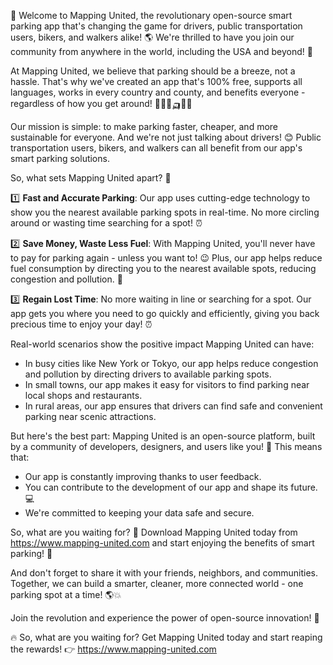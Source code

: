 🎉 Welcome to Mapping United, the revolutionary open-source smart parking app that's changing the game for drivers, public transportation users, bikers, and walkers alike! 🌎 We're thrilled to have you join our community from anywhere in the world, including the USA and beyond! 🌈

At Mapping United, we believe that parking should be a breeze, not a hassle. That's why we've created an app that's 100% free, supports all languages, works in every country and county, and benefits everyone - regardless of how you get around! 🚗🚌🚂🛺️🏃‍♀️

Our mission is simple: to make parking faster, cheaper, and more sustainable for everyone. And we're not just talking about drivers! 😊 Public transportation users, bikers, and walkers can all benefit from our app's smart parking solutions.

So, what sets Mapping United apart? 🤔

1️⃣ **Fast and Accurate Parking**: Our app uses cutting-edge technology to show you the nearest available parking spots in real-time. No more circling around or wasting time searching for a spot! ⏰

2️⃣ **Save Money, Waste Less Fuel**: With Mapping United, you'll never have to pay for parking again - unless you want to! 😉 Plus, our app helps reduce fuel consumption by directing you to the nearest available spots, reducing congestion and pollution. 🌟

3️⃣ **Regain Lost Time**: No more waiting in line or searching for a spot. Our app gets you where you need to go quickly and efficiently, giving you back precious time to enjoy your day! ⏰

Real-world scenarios show the positive impact Mapping United can have:

* In busy cities like New York or Tokyo, our app helps reduce congestion and pollution by directing drivers to available parking spots.
* In small towns, our app makes it easy for visitors to find parking near local shops and restaurants.
* In rural areas, our app ensures that drivers can find safe and convenient parking near scenic attractions.

But here's the best part: Mapping United is an open-source platform, built by a community of developers, designers, and users like you! 🤝 This means that:

* Our app is constantly improving thanks to user feedback.
* You can contribute to the development of our app and shape its future. 💻
* We're committed to keeping your data safe and secure.

So, what are you waiting for? 🎉 Download Mapping United today from https://www.mapping-united.com and start enjoying the benefits of smart parking! 🚀

And don't forget to share it with your friends, neighbors, and communities. Together, we can build a smarter, cleaner, more connected world - one parking spot at a time! 🌎💥

Join the revolution and experience the power of open-source innovation! 💪

🔥 So, what are you waiting for? Get Mapping United today and start reaping the rewards! 👉 https://www.mapping-united.com